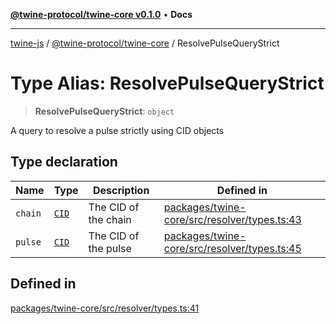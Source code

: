 [**@twine-protocol/twine-core v0.1.0**](../index.md) • **Docs**

***

[twine-js](../../../index.md) / [@twine-protocol/twine-core](../index.md) / ResolvePulseQueryStrict

# Type Alias: ResolvePulseQueryStrict

> **ResolvePulseQueryStrict**: `object`

A query to resolve a pulse strictly using CID objects

## Type declaration

| Name | Type | Description | Defined in |
| ------ | ------ | ------ | ------ |
| `chain` | [`CID`](../classes/CID.md) | The CID of the chain | [packages/twine-core/src/resolver/types.ts:43](https://github.com/twine-protocol/twine-js/blob/3800995f9c83f4f5711bcf3062ea754a1e4448ce/packages/twine-core/src/resolver/types.ts#L43) |
| `pulse` | [`CID`](../classes/CID.md) | The CID of the pulse | [packages/twine-core/src/resolver/types.ts:45](https://github.com/twine-protocol/twine-js/blob/3800995f9c83f4f5711bcf3062ea754a1e4448ce/packages/twine-core/src/resolver/types.ts#L45) |

## Defined in

[packages/twine-core/src/resolver/types.ts:41](https://github.com/twine-protocol/twine-js/blob/3800995f9c83f4f5711bcf3062ea754a1e4448ce/packages/twine-core/src/resolver/types.ts#L41)
